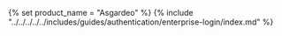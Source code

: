 {% set product_name = "Asgardeo" %}
{% include "../../../../../includes/guides/authentication/enterprise-login/index.md" %}